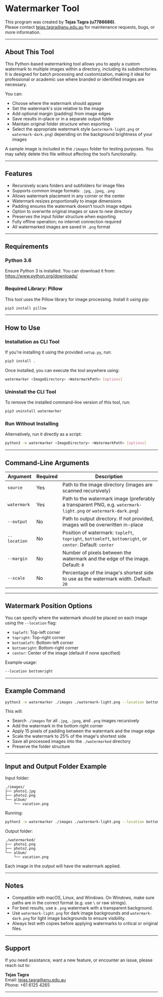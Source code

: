 # Watermarker Tool

This program was created by **Tejas Tagra (u7786686)**.  
Please contact [tejas.tagra@anu.edu.au](mailto:tejas.tagra@anu.edu.au) for maintenance requests, bugs, or more information.

---

## About This Tool

This Python-based watermarking tool allows you to apply a custom watermark to multiple images within a directory, including its subdirectories. It is designed for batch processing and customization, making it ideal for professional or academic use where branded or identified images are necessary.

You can:
- Choose where the watermark should appear
- Set the watermark's size relative to the image
- Add optional margin (padding) from image edges
- Save results in-place or in a separate output folder
- Maintain original folder structure when exporting
- Select the appropriate watermark style (`watermark-light.png` or `watermark-dark.png`) depending on the background brightness of your images

A sample image is included in the `/images` folder for testing purposes. You may safely delete this file without affecting the tool’s functionality.

---

## Features

- Recursively scans folders and subfolders for image files
- Supports common image formats: `.jpg`, `.jpeg`, `.png`
- Allows watermark placement in any corner or the center
- Watermark resizes proportionally to image dimensions
- Padding ensures the watermark doesn’t touch image edges
- Option to overwrite original images or save to new directory
- Preserves the input folder structure when exporting
- Fully offline operation; no internet connection required
- All watermarked images are saved in `.png` format

---

## Requirements

### Python 3.6

Ensure Python 3 is installed. You can download it from:
https://www.python.org/downloads/

### Required Library: Pillow

This tool uses the Pillow library for image processing. Install it using pip:

```bash
pip3 install pillow
```

---

## How to Use

### Installation as CLI Tool

If you're installing it using the provided `setup.py`, run:

```bash
pip3 install .
```

Once installed, you can execute the tool anywhere using:

```bash
watermarker <ImageDirectory> <WatermarkPath> [options]
```
### Uninstall the CLI Tool

To remove the installed command-line version of this tool, run:

```bash
pip3 uninstall watermarker
```

### Run Without Installing

Alternatively, run it directly as a script:

```bash
python3 -m watermarker <ImageDirectory> <WatermarkPath> [options]
```

---

## Command-Line Arguments

| Argument       | Required | Description |
|----------------|----------|-------------|
| `source`       | Yes      | Path to the image directory (images are scanned recursively) |
| `watermark`    | Yes      | Path to the watermark image (preferably a transparent PNG, e.g. `watermark-light.png` or `watermark-dark.png`) |
| `--output`     | No       | Path to output directory. If not provided, images will be overwritten in-place |
| `--location`   | No       | Position of watermark: `topleft`, `topright`, `bottomleft`, `bottomright`, or `center`. Default: `center` |
| `--margin`     | No       | Number of pixels between the watermark and the edge of the image. Default: `0` |
| `--scale`      | No       | Percentage of the image's shortest side to use as the watermark width. Default: `20` |

---

## Watermark Position Options

You can specify where the watermark should be placed on each image using the `--location` flag:

- `topleft`: Top-left corner
- `topright`: Top-right corner
- `bottomleft`: Bottom-left corner
- `bottomright`: Bottom-right corner
- `center`: Center of the image (default if none specified)

Example usage:

```bash
--location bottomright
```

---

## Example Command

```bash
python3 -m watermarker ./images ./watermark-light.png --location bottomright --output ./watermarked --margin 15 --scale 40
```

This will:
- Search `./images` for all `.jpg`, `.jpeg`, and `.png` images recursively
- Add the watermark in the bottom right corner
- Apply 15 pixels of padding between the watermark and the image edge
- Scale the watermark to 25% of the image's shortest side
- Save all processed images into the `./watermarked` directory
- Preserve the folder structure

---

## Input and Output Folder Example

Input folder:
```
./images/
├── photo1.jpg
├── photo2.png
└── album/
    └── vacation.png
```

Running:
```bash
python3 -m watermarker ./images ./watermark-light.png --location bottomright --output ./watermarked --scale 40
```

Output folder:
```
./watermarked/
├── photo1.png
├── photo2.png
└── album/
    └── vacation.png
```

Each image in the output will have the watermark applied.

---

## Notes

- Compatible with macOS, Linux, and Windows. On Windows, make sure paths are in the correct format (e.g. use `\` or raw strings).
- For best results, use a `.png` watermark with a transparent background.
- Use `watermark-light.png` for dark image backgrounds and `watermark-dark.png` for light image backgrounds to ensure visibility.
- Always test with copies before applying watermarks to critical or original files.

---

## Support

If you need assistance, want a new feature, or encounter an issue, please reach out to:

**Tejas Tagra**  
Email: [tejas.tagra@anu.edu.au](mailto:tejas.tagra@anu.edu.au)  
Phone: +61 6125 4265

---
